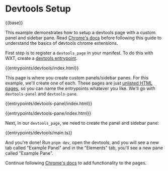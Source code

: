 # Devtools Setup

{{base}}

This example demonstrates how to setup a devtools page with a custom panel and sidebar pane. Read [Chrome's docs](https://developer.chrome.com/docs/extensions/how-to/devtools/extend-devtools) before following this guide to understand the basics of devtools chrome extensions.

First step is to register a `devtools_page` in your manifest. To do this with WXT, create a [devtools entrypoint](https://wxt.dev/entrypoints/devtools.html).

{{entrypoints/devtools/index.html}}

This page is where you create custom panels/sidebar panes. For this example, we'll create one of each. These pages are just [unlisted HTML pages](https://wxt.dev/entrypoints/unlisted-pages.html), so you can name the entrypoints whatever you like. We'll go with `devtools-panel` and `devtools-pane`.

{{entrypoints/devtools-panel/index.html}}

{{entrypoints/devtools-pane/index.html}}

Next, in our `devtools_page`, we need to create the panel and sidebar pane:

{{entrypoints/devtools/main.ts}}

And you're done! Run `pnpm dev`, open the devtools, and you will see a new tab called "Example Panel" and in the "Elements" tab, you'll see a new pane called "Example Pane".

Continue following [Chrome's docs](https://developer.chrome.com/docs/extensions/how-to/devtools/extend-devtools#solutions) to add functionality to the pages.
